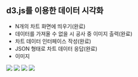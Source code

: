 ## d3.js를 이용한 데이터 시각화
 - N개의 차트 화면에 띄우기(완료)
 - 데이터를 가져올 수 없을 시 공사 중 이미지 출력(완료)
 - 차트 데이터 인터페이스 작성(완료)
 - JSON 형태로 차트 데이터 응답(완료)
 - 이미지
 <img src="piechart.png">
 <img src="barchart.png">
 <img src="linechart.png">
 <img src="mainchart.png">
